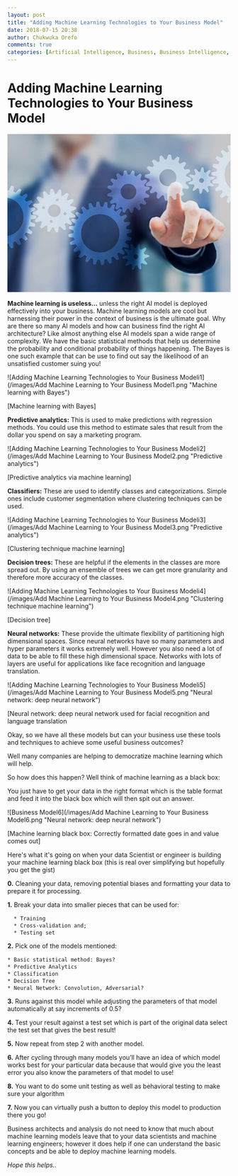 ```yaml
---
layout: post
title: "Adding Machine Learning Technologies to Your Business Model"
date: 2018-07-15 20:38
author: Chukwuka Orefo
comments: true
categories: [Artificial Intelligence, Business, Business Intelligence, Technology]
---
```

# __Adding Machine Learning Technologies to Your Business Model__

![Adding Machine Learning Technologies to Your Business Modeli7](/images/image7.png)


__Machine learning is useless…__ unless the right AI model is deployed effectively into your business. Machine learning models are cool but harnessing their power in the context of business is the ultimate goal. Why are there so many AI models and how can business find the right AI architecture? Like almost anything else AI models span a wide range of complexity.
We have the basic statistical methods that help us determine the probability and conditional probability of things happening. The Bayes is one such example that can be use to find out say the likelihood of an unsatisfied customer suing you!

![Adding Machine Learning Technologies to Your Business Modeli1](/images/Add Machine Learning to Your Business Model1.png "Machine learning with Bayes")

[Machine learning with Bayes]


__Predictive analytics:__ This is used to make predictions with regression methods. You could use this method to estimate sales that result from the dollar you spend on say a marketing program.

![Adding Machine Learning Technologies to Your Business Modeli2](/images/Add Machine Learning to Your Business Model2.png "Predictive analytics")

[Predictive analytics via machine learning]


__Classifiers:__ These are used to identify classes and categorizations. Simple ones include customer segmentation where clustering techniques can be used.

![Adding Machine Learning Technologies to Your Business Modeli3](/images/Add Machine Learning to Your Business Model3.png "Predictive analytics")

[Clustering technique machine learning]

__Decision trees:__ These are helpful if the elements in the classes are more spread out. By using an ensemble of trees we can get more granularity and therefore more accuracy of the classes.

![Adding Machine Learning Technologies to Your Business Modeli4](/images/Add Machine Learning to Your Business Model4.png "Clustering technique machine learning")

[Decision tree]


__Neural networks:__ These provide the ultimate flexibility of partitioning high dimensional spaces. Since neural networks have so many parameters and hyper parameters it works extremely well. However you also need a lot of data to be able to fill these high dimensional space. Networks with lots of layers are useful for applications like face recognition and language translation.

![Adding Machine Learning Technologies to Your Business Modeli5](/images/Add Machine Learning to Your Business Model5.png "Neural network: deep neural network")

[Neural network: deep neural network used for facial recognition and language translation



Okay, so we have all these models but can your business use these tools and techniques to achieve some useful business outcomes?

Well many companies are helping to democratize machine learning which will help.

So how does this happen? Well think of machine learning as a black box:

You just have to get your data in the right format which is the table format and feed it into the black box which will then spit out an answer.

![Business Model6](/images/Add Machine Learning to Your Business Model6.png "Neural network: deep neural network")

[Machine learning black box: Correctly formatted date goes in and value comes out]

Here's what it's going on when your data Scientist or engineer is building your machine learning black box (this is real over simplifying but hopefully you get the gist)

__0.__ Cleaning your data, removing potential biases and formatting your data to prepare it for processing.

__1.__ Break your data into smaller pieces that can be used for:
````
  * Training
  * Cross-validation and;
  * Testing set
````

__2.__ Pick one of the models mentioned:

	* Basic statistical method: Bayes?
	* Predictive Analytics
	* Classification
	* Decision Tree
	* Neural Network: Convolution, Adversarial?

__3.__ Runs against this model while adjusting the parameters of that model automatically at say increments of 0.5?

__4.__ Test your result against a test set which is part of the original data select the test set that gives the best result!

__5.__ Now repeat from step 2 with another model.

__6.__ After cycling through many models you’ll have an idea of which model works best for your particular data because that would give you the least error you also know the parameters of that model to use!

__8.__ You want to do some unit testing as well as behavioral testing to make sure your algorithm

__7.__ Now you can virtually push a button to deploy this model to production there you go!

Business architects and analysis do not need to know that much about machine learning models leave that to your data scientists and machine learning engineers; however it does help if one can understand the basic concepts and be able to deploy machine learning models.


_Hope this helps.._
